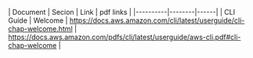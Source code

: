 | Document | Secion | Link | pdf links | 
|----------|--------|------|
| CLI Guide | Welcome | https://docs.aws.amazon.com/cli/latest/userguide/cli-chap-welcome.html | https://docs.aws.amazon.com/pdfs/cli/latest/userguide/aws-cli.pdf#cli-chap-welcome |
